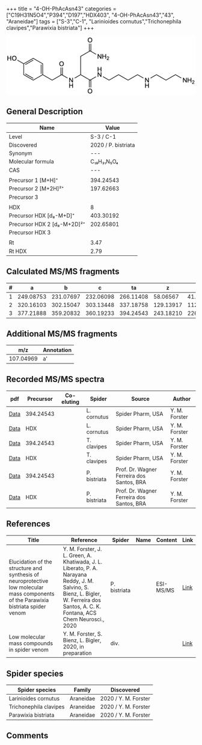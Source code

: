 +++
title = "4-OH-PhAcAsn43"
categories = ["C19H31N5O4","P394","D197","HDX403",
"4-OH-PhAcAsn43","43",
"Araneidae"]
tags = ["S-3","C-1",
"Larinioides cornutus","Trichonephila clavipes","Parawixia bistriata"]
+++

![](/img/4-OH-PhAcAsn43.png)

## General Description

| Name                       | Value              |
|----------------------------|--------------------|
| Level                      | S-3 / C-1          |
| Discovered                 | 2020 / P. bistriata |
| Synonym                    | ---                |
| Molecular formula          | C₁₉H₃₁N₅O₄	                    |
| CAS                        | ---                |
|                            |                    |
| Precursor 1 [M+H]⁺         | 394.24543                  |
| Precursor 2 [M+2H]²⁺       | 197.62663                   |
| Precursor 3                |                    |
|                            |                    |
| HDX                        | 8                   |
| Precursor HDX   [d₈-M+D]⁺   | 403.30192                   |
| Precursor HDX 2 [d₈-M+2D]²⁺ | 202.65801                   |
| Precursor HDX 3            |                    |
|                            |                    |
| Rt                         | 3.47                   |
| Rt HDX                     | 2.79                   |

## Calculated MS/MS fragments

| # | a         | b         | c         | ta        | z         | y         | tz        |
|---|-----------|-----------|-----------|-----------|-----------|-----------|-----------|
| 1 | 249.08753 | 231.07697 | 232.06098 | 266.11408 | 58.06567 | 41.03912 | 75.09222 |
| 2 | 320.16103 | 302.15047 | 303.13448 | 337.18758 | 129.13917 | 112.11262 | 146.16572 |
| 3 | 377.21888 | 359.20832 | 360.19233 | 394.24543 | 243.18210 | 226.15555 | 260.20865 |

## Additional MS/MS fragments

| m/z       | Annotation |
|-----------|------------|
| 107.04969 | a'         |

## Recorded MS/MS spectra

| pdf                                             | Precursor | Co-eluting | Spider      | Source                       | Author        |
|-------------------------------------------------|-----------|------------|-------------|------------------------------|---------------|
| [Data](/pdf/L-cornutus/394_4-OH-PhAcAsn43_Lc.pdf) | 394.24543 |           | L. cornutus | Spider Pharm, USA | Y. M. Forster |
| [Data](/pdf/L-cornutus/394_4-OH-PhAcAsn43_Lc_HDX.pdf) | HDX |           | L. cornutus | Spider Pharm, USA | Y. M. Forster |
| [Data](/pdf/N-clavipes/394_4-OH-PhAcAsn43_Nc.pdf) | 394.24543 |           | T. clavipes| Spider Pharm, USA | Y. M. Forster |
| [Data](/pdf/N-clavipes/394_4-OH-PhAcAsn43_Nc_HDX.pdf) | HDX |           | T. clavipes| Spider Pharm, USA | Y. M. Forster |
| [Data](/pdf/P-bistriata/394_4-OH-PhAcAsn43_Pb.pdf) | 394.24543 |           | P. bistriata | Prof. Dr. Wagner Ferreira dos Santos, BRA | Y. M. Forster |
| [Data](/pdf/P-bistriata/394_4-OH-PhAcAsn43_Pb_HDX.pdf) | HDX |           | P. bistriata | Prof. Dr. Wagner Ferreira dos Santos, BRA | Y. M. Forster |


## References

| Title | Reference | Spider | Name | Content | Link |
|-------|-----------|--------|------|---------|------|
| Elucidation of the structure and synthesis of neuroprotective low molecular mass components of the Parawixia bistriata spider venom      | Y. M. Forster, J. L. Green, A. Khatiwada, J. L. Liberato, P. A. Narayana Reddy, J. M. Salvino, S. Bienz, L. Bigler, W. Ferreira dos Santos, A. C. K. Fontana, ACS Chem Neurosci., 2020          | P. bistriata       |      | ESI-MS/MS        | [Link](https://pubs.acs.org/doi/10.1021/acschemneuro.0c00007)     |
| Low molecular mass compounds in spider venom      | Y. M. Forster, S. Bienz, L. Bigler, 2020, in preparation          | div.       |   |   | [Link](unknown) |

## Spider species

| Spider species     | Family     | Discovered           |
|--------------------|------------|----------------------|
| Larinioides cornutus | Araneidae | 2020 / Y. M. Forster |
| Trichonephila clavipes | Araneidae | 2020 / Y. M. Forster |
| Parawixia bistriata | Araneidae | 2020 / Y. M. Forster |


## Comments